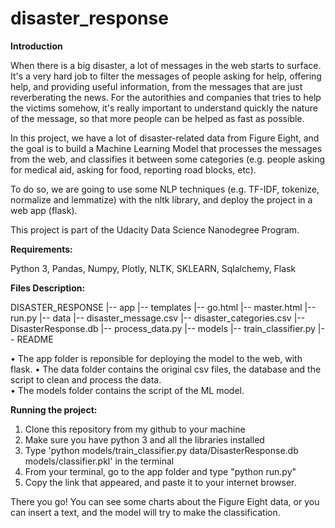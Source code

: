 # disaster_response

**Introduction**

When there is a big disaster, a lot of messages in the web starts to surface. It's a very hard job to filter the messages of people asking for help, offering help, and providing useful information, from the messages that are just reverberating the news. For the autorithies and companies that tries to help the victims somehow, it's really important to understand quickly the nature of the message, so that more people can be helped as fast as possible.

In this project, we have a lot of disaster-related data from Figure Eight, and the goal is to build a Machine Learning Model that processes the messages from the web, and classifies it between some categories (e.g. people asking for medical aid, asking for food, reporting road blocks, etc).

To do so, we are going to use some NLP techniques (e.g. TF-IDF, tokenize, normalize and lemmatize) with the nltk library, and deploy the project in a web app (flask).

This project is part of the Udacity Data Science Nanodegree Program.


**Requirements:**

Python 3, Pandas, Numpy, Plotly, NLTK, SKLEARN, Sqlalchemy, Flask

**Files Description:**

DISASTER_RESPONSE
  |-- app
        |-- templates
                |-- go.html
                |-- master.html
        |-- run.py
  |-- data
        |-- disaster_message.csv
        |-- disaster_categories.csv
        |-- DisasterResponse.db
        |-- process_data.py
  |-- models
        |-- train_classifier.py
  |-- README

• The app folder is reponsible for deploying the model to the web, with flask.
• The data folder contains the original csv files, the database and the script to clean and process the data.  
• The models folder contains the script of the ML model.

**Running the project:**

1) Clone this repository from my github to your machine
2) Make sure you have python 3 and all the libraries installed
3) Type 'python models/train_classifier.py data/DisasterResponse.db models/classifier.pkl' in the terminal
4) From your terminal, go to the app folder and type "python run.py"
5) Copy the link that appeared, and paste it to your internet browser.

There you go! You can see some charts about the Figure Eight data, or you can insert a text, and the model will try to make the classification. 
